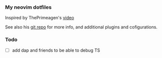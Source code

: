 ### My neovim dotfiles
Inspired by ThePrimeagen's [video](https://www.youtube.com/watch?v=w7i4amO_zaE)

See also his [git repo](https://github.com/ThePrimeagen/init.lua) for more info, and additional plugins and cofigurations.

### Todo
- [ ] add dap and friends to be able to debug TS
